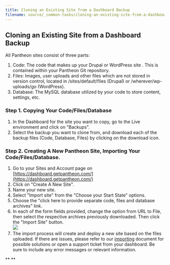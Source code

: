 ```yaml
---
title: Cloning an Existing Site from a Dashboard Backup
filename: source/_common-tasks/cloning-an-existing-site-from-a-dashboard-backup.md
---
```


## Cloning an Existing Site from a Dashboard Backup
All Pantheon sites consist of three parts:
1. Code: The code that makes up your Drupal or WordPress site . This is contained within your Pantheon Git repository.
2. Files: Images, user uploads and other files which are not stored in version control, located in /sites/default/files (Drupal) or /wherever/wp-uploads/go (WordPress).
3. Database: The MySQL database utilized by your code to store content, settings, etc.

### **Step 1. Copying Your Code/Files/Database**

1. In the Dashboard for the site you want to copy, go to the Live environment and click on "Backups".
2. Select the backup you want to clone from, and download each of the backup files (Code, Database, Files) by clicking on the download icon. 

### **Step 2. Creating A New Pantheon Site​, Importing Your Code/Files/Database.**

1. Go to your Sites and Account page on [https://dashboard.getpantheon.com/](https://dashboard.getpantheon.com/)
2. Click on "Create A New Site".
3. Name your new site.
4. Select "Import site" from the "Choose your Start State" options.
5. Choose the "click here to provide separate code, files and database archives" link.
6. In each of the form fields provided, change the option from URL to File, then select the respective archives previously downloaded. Then click the "Import Site" button.  
 ![](https://pantheon-systems.desk.com/customer/portal/attachments/344272)
7. The import process will create and deploy a new site based on the files uploaded. If there are issues, please refer to our [importing](/documentation/advanced-topics/importing-an-existing-drupal-site-to-pantheon/-importing-an-existing-site) document for possible solutions or open a support ticket from your dashboard. Be sure to include any error messages or relevant information.




<!-- strong>Additional Considerations:</strong> <!-- ol>
	<li><strong>Retaining Git History, importing large file structures and/or databases:</strong><br />
	​The methods in this article will work well for small to medium sized sites, but will not import the Git repository commit history or logs. Also, Pantheon&#39;s import process is not made to hand exceptionally large file structures or databases. For any of these scenarios, please see: <a href="/documentation/howto/importing-a-large-site/-importing-a-large-site" target="_blank">Importing A Large Site</a>.​</li --> ** **
